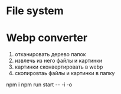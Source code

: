 # File system
# Webp converter

1) отканировать дерево папок
2) извлечь из него файлы и картинки
3) картинки сконвертировать в webp
4) скопировтаь файлы и картинки в папку

npm i
npm run start -- -i <from-dir> -o <to-dir>
